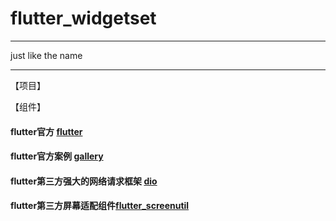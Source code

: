 # flutter_widgetset
<hr>
just like the name
<hr>

【项目】


【组件】

#### flutter官方 [flutter](https://github.com/flutter/flutter)
#### flutter官方案例 [gallery](https://github.com/flutter/gallery)
#### flutter第三方强大的网络请求框架 [dio](https://github.com/flutterchina/dio)
#### flutter第三方屏幕适配组件[flutter_screenutil](https://github.com/OpenFlutter/flutter_screenutil)
